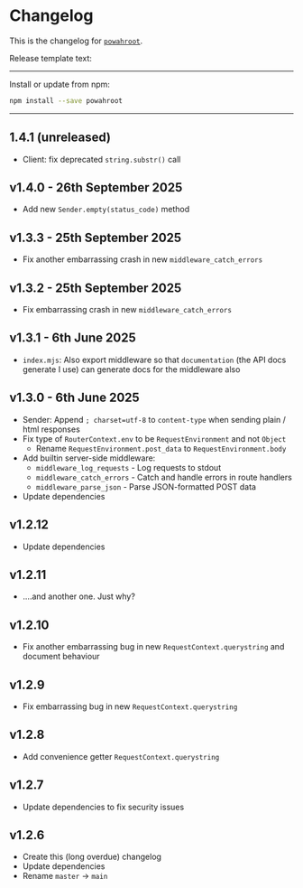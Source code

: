 # Changelog
This is the changelog for [`powahroot`](https://npmjs.org/package/powahroot).


Release template text:

-----

Install or update from npm:

```bash
npm install --save powahroot
```

-----


## 1.4.1 (unreleased)
- Client: fix deprecated `string.substr()` call

## v1.4.0 - 26th September 2025
- Add new `Sender.empty(status_code)` method

## v1.3.3 - 25th September 2025
- Fix another embarrassing crash in new `middleware_catch_errors`

## v1.3.2 - 25th September 2025
- Fix embarrassing crash in new `middleware_catch_errors`

## v1.3.1 - 6th June 2025
- `index.mjs`: Also export middleware so that `documentation` (the API docs generate I use) can generate docs for the middleware also

## v1.3.0 - 6th June 2025
- Sender: Append `; charset=utf-8` to `content-type` when sending plain / html responses
- Fix type of `RouterContext.env` to be `RequestEnvironment` and not `Object`
	- Rename `RequestEnvironment.post_data` to `RequestEnvironment.body`
- Add builtin server-side middleware:
	- `middleware_log_requests` - Log requests to stdout
	- `middleware_catch_errors` - Catch and handle errors in route handlers
	- `middleware_parse_json` - Parse JSON-formatted POST data
- Update dependencies


## v1.2.12
- Update dependencies


## v1.2.11
- ....and another one. Just why?


## v1.2.10
- Fix another embarrassing bug in new `RequestContext.querystring` and document behaviour


## v1.2.9
- Fix embarrassing bug in new `RequestContext.querystring`


## v1.2.8
- Add convenience getter `RequestContext.querystring`


## v1.2.7
- Update dependencies to fix security issues


## v1.2.6
 - Create this (long overdue) changelog
 - Update dependencies
 - Rename `master` → `main`
